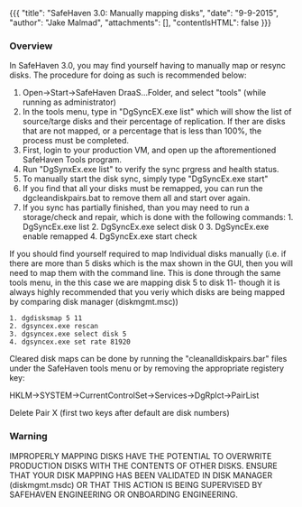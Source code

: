 {{{
  "title": "SafeHaven 3.0: Manually mapping disks",
  "date": "9-9-2015",
  "author": "Jake Malmad",
  "attachments": [],
  "contentIsHTML": false
}}}

### Overview

In SafeHaven 3.0, you may find yourself having to manually map or resync disks. The procedure for doing as such is recommended below:

  1. Open->Start->SafeHaven DraaS...Folder, and select "tools" (while running as administrator)
  2. In the tools menu, type in "DgSyncEX.exe list" which will show the list of source/targe disks and their percentage of replication. If ther are disks that are not mapped, or a percentage that is less than 100%, the process must be completed.
  3. First, login to your production VM, and open up the aftorementioned SafeHaven Tools program.
  4. Run "DgSynxEx.exe list" to verify the sync prgress and health status.
  5. To manually start the disk sync, simply type "DgSyncEx.exe start"
  6. If you find that all your disks must be remapped, you can run the dgcleandiskpairs.bat to remove them all and start over again.
  7. If you sync has partially finished, than you may need to run a storage/check and repair, which is done with the following commands:
    1. DgSyncEx.exe list
    2. DgSyncEx.exe select disk 0
    3. DgSyncEx.exe enable remapped
    4. DgSyncEx.exe start check

  If you should find yourself required to map Individual disks manually (i.e. if there are more than 5 disks which is the max shown in the GUI, then you will need to map them with the command line. This is done through the same tools menu, in the this case we are mapping disk 5 to disk 11- though it is always highly recommended that you veriy which disks are being mapped by comparing disk manager (diskmgmt.msc))

    1. dgdisksmap 5 11
    2. dgsyncex.exe rescan
    3. dgsyncex.exe select disk 5
    4. dgsyncex.exe set rate 81920


  Cleared disk maps can be done by running the "cleanalldiskpairs.bar" files under the SafeHaven tools menu or by removing the appropriate registery key:

  HKLM->SYSTEM->CurrentControlSet->Services->DgRplct->PairList

  Delete Pair X (first two keys after default are disk numbers)

  ### Warning
  IMPROPERLY MAPPING DISKS HAVE THE POTENTIAL TO OVERWRITE PRODUCTION DISKS WITH THE CONTENTS OF OTHER DISKS. ENSURE THAT YOUR DISK MAPPING HAS BEEN VALIDATED IN DISK MANAGER (diskmgmt.msdc) OR THAT THIS ACTION IS BEING SUPERVISED BY SAFEHAVEN ENGINEERING OR ONBOARDING ENGINEERING.
